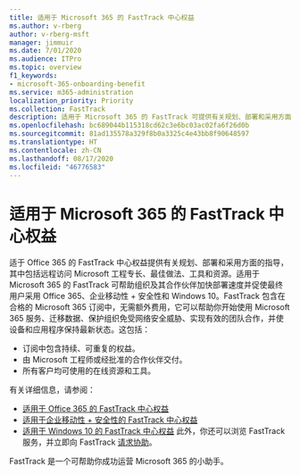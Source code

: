 ```yaml
---
title: 适用于 Microsoft 365 的 FastTrack 中心权益
ms.author: v-rberg
author: v-rberg-msft
manager: jimmuir
ms.date: 7/01/2020
ms.audience: ITPro
ms.topic: overview
f1_keywords:
- microsoft-365-onboarding-benefit
ms.service: m365-administration
localization_priority: Priority
ms.collection: FastTrack
description: 适用于 Microsoft 365 的 FastTrack 可提供有关规划、部署和采用方面的指导，其中包括远程访问 Microsoft 工程专长、最佳做法、工具和资源。适用于 Microsoft 365 的 FastTrack 可帮助组织及其合作伙伴加快部署速度并促使最终用户采用 Office 365、Windows 10 和企业移动性 + 安全性。
ms.openlocfilehash: bc689044b115318cd62c3e6bc03ac02fa6f26d0b
ms.sourcegitcommit: 81ad135578a329f8b0a3325c4e43bb8f90648597
ms.translationtype: HT
ms.contentlocale: zh-CN
ms.lasthandoff: 08/17/2020
ms.locfileid: "46776583"
---
```

# <a name="fasttrack-center-benefit-for-microsoft-365"></a>适用于 Microsoft 365 的 FastTrack 中心权益

适于 Office 365 的 FastTrack 中心权益提供有关规划、部署和采用方面的指导，其中包括远程访问 Microsoft 工程专长、最佳做法、工具和资源。适用于 Microsoft 365 的 FastTrack 可帮助组织及其合作伙伴加快部署速度并促使最终用户采用 Office 365、企业移动性 + 安全性和 Windows 10。FastTrack 包含在合格的 Microsoft 365 订阅中，无需额外费用，它可以帮助你开始使用 Microsoft 365 服务、迁移数据、保护组织免受网络安全威胁、实现有效的团队合作，并使设备和应用程序保持最新状态。这包括：

- 订阅中包含持续、可重复的权益。
- 由 Microsoft 工程师或经批准的合作伙伴交付。
- 所有客户均可使用的在线资源和工具。
  
有关详细信息，请参阅：

- [适用于 Office 365 的 FastTrack 中心权益](O365-fasttrack-benefit-for-office-365.md) 
- [适用于企业移动性 + 安全性的 FastTrack 中心权益](EMS-fasttrack-benefit-for-EMS.md)
- [适用于 Windows 10 的 FastTrack 中心权益](Win-10-fasttrack-benefit-for-Windows-10.md) 此外，你还可以浏览 FastTrack 服务，并立即向 FastTrack [请求协助](https://go.microsoft.com/fwlink/p/?LinkId=2003903)。

FastTrack 是一个可帮助你成功运营 Microsoft 365 的小助手。
  